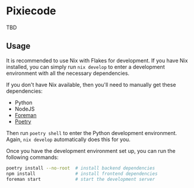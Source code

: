 # Pixiecode

TBD

## Usage

It is recommended to use Nix with Flakes for development. If you have Nix
installed, you can simply run `nix develop` to enter a development environment
with all the necessary dependencies.

If you don't have Nix available, then you'll need to manually get these
dependencies:

- Python
- NodeJS
- [Foreman](https://theforeman.org/)
- [Poetry](https://python-poetry.org/)

Then run `poetry shell` to enter the Python development environment. Again,
`nix develop` automatically does this for you.

Once you have the development environment set up, you can run the following
commands:

```sh
poetry install --no-root  # install backend dependencies
npm install               # install frontend dependencies
foreman start             # start the development server
```
